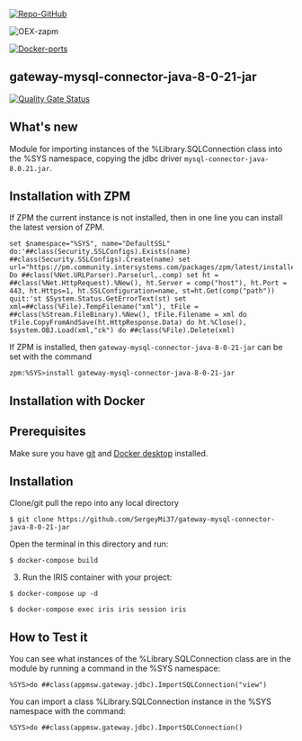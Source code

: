 [![Repo-GitHub](https://img.shields.io/badge/dynamic/xml?color=gold&label=GitHub%20module.xml&prefix=ver.&query=%2F%2FVersion&url=https%3A%2F%2Fraw.githubusercontent.com%2Fsergeymi37%2Fgateway-mysql-connector-java-8-0-21-jar%2Fmaster%2Fmodule.xml)](https://raw.githubusercontent.com/sergeymi37/gateway-mysql-connector-java-8-0-21-jar/master/module.xml)
 
![OEX-zapm](https://img.shields.io/badge/dynamic/json?url=https:%2F%2Fpm.community.intersystems.com%2Fpackages%2Fgateway-mysql-connector-java-8-0-21-jar%2F&label=ZPM-pm.community.intersystems.com&query=$.version&color=green&prefix=gateway-mysql-connector-java-8-0-21-jar)
 
[![Docker-ports](https://img.shields.io/badge/dynamic/yaml?color=blue&label=docker-compose&prefix=ports%20-%20&query=%24.services.iris.ports&url=https%3A%2F%2Fraw.githubusercontent.com%2Fsergeymi37%2Fgateway-mysql-connector-java-8-0-21-jar%2Fmaster%2Fdocker-compose.yml)](https://raw.githubusercontent.com/sergeymi37/gateway-mysql-connector-java-8-0-21-jar/master/docker-compose.yml)
 
## gateway-mysql-connector-java-8-0-21-jar
[![Quality Gate Status](https://community.objectscriptquality.com/api/project_badges/measure?project=intersystems_iris_community%2Fgateway-mysql-connector-java-8-0-21-jar&metric=alert_status)](https://community.objectscriptquality.com/dashboard?id=intersystems_iris_community%2Fgateway-mysql-connector-java-8-0-21-jar)
 
## What's new

Module for importing instances of the %Library.SQLConnection class into the %SYS namespace, copying the jdbс driver `mysql-connector-java-8.0.21.jar`.

## Installation with ZPM

If ZPM the current instance is not installed, then in one line you can install the latest version of ZPM.
```
set $namespace="%SYS", name="DefaultSSL" do:'##class(Security.SSLConfigs).Exists(name) ##class(Security.SSLConfigs).Create(name) set url="https://pm.community.intersystems.com/packages/zpm/latest/installer" Do ##class(%Net.URLParser).Parse(url,.comp) set ht = ##class(%Net.HttpRequest).%New(), ht.Server = comp("host"), ht.Port = 443, ht.Https=1, ht.SSLConfiguration=name, st=ht.Get(comp("path")) quit:'st $System.Status.GetErrorText(st) set xml=##class(%File).TempFilename("xml"), tFile = ##class(%Stream.FileBinary).%New(), tFile.Filename = xml do tFile.CopyFromAndSave(ht.HttpResponse.Data) do ht.%Close(), $system.OBJ.Load(xml,"ck") do ##class(%File).Delete(xml)
```
If ZPM is installed, then `gateway-mysql-connector-java-8-0-21-jar` can be set with the command
```
zpm:%SYS>install gateway-mysql-connector-java-8-0-21-jar
```
## Installation with Docker

## Prerequisites
Make sure you have [git](https://git-scm.com/book/en/v2/Getting-Started-Installing-Git) and [Docker desktop](https://www.docker.com/products/docker-desktop) installed.

## Installation
Clone/git pull the repo into any local directory

```
$ git clone https://github.com/SergeyMi37/gateway-mysql-connector-java-8-0-21-jar
```

Open the terminal in this directory and run:

```
$ docker-compose build
```

3. Run the IRIS container with your project:

```
$ docker-compose up -d

$ docker-compose exec iris iris session iris
```

## How to Test it

You can see what instances of the %Library.SQLConnection class are in the module by running a command in the %SYS namespace:

```
%SYS>do ##class(appmsw.gateway.jdbc).ImportSQLConnection("view")
```

You can import a class %Library.SQLConnection instance in the %SYS namespace with the command:

```
%SYS>do ##class(appmsw.gateway.jdbc).ImportSQLConnection()
```
